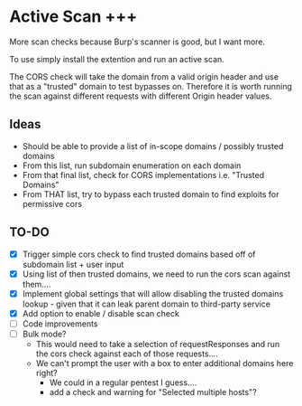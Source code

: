 # Active Scan +++
More scan checks because Burp's scanner is good, but I want more. 

To use simply install the extention and run an active scan. 

The CORS check will take the domain from a valid origin header and use that as a "trusted" domain to test bypasses on. Therefore it is worth running the scan against different requests with different Origin header values.

## Ideas
- Should be able to provide a list of in-scope domains / possibly trusted domains
- From this list, run subdomain enumeration on each domain
- From that final list, check for CORS implementations i.e. "Trusted Domains"
- From THAT list, try to bypass each trusted domain to find exploits for permissive cors

## TO-DO
- [x] Trigger simple cors check to find trusted domains based off of subdomain list + user input
- [x] Using list of then trusted domains, we need to run the cors scan against them....
- [x] Implement global settings that will allow disabling the trusted domains lookup - given that it can leak parent domain to third-party service
- [x] Add option to enable / disable scan check
- [ ] Code improvements
- [ ] Bulk mode?
  - This would need to take a selection of requestResponses and run the cors check against each of those requests....
  - We can't prompt the user with a box to enter additional domains here right?
    - We could in a regular pentest I guess....
    - add a check and warning for "Selected multiple hosts"?